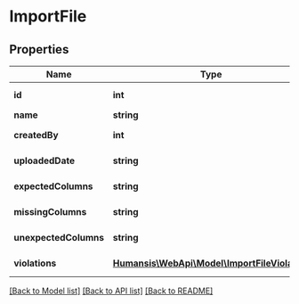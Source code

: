 # ImportFile

## Properties
Name | Type | Description | Notes
------------ | ------------- | ------------- | -------------
**id** | **int** |  | [optional] [readonly] 
**name** | **string** |  | [optional] 
**createdBy** | **int** |  | [optional] [readonly] 
**uploadedDate** | **string** |  | [optional] [readonly] 
**expectedColumns** | **string** |  | [optional] [readonly] 
**missingColumns** | **string** |  | [optional] [readonly] 
**unexpectedColumns** | **string** |  | [optional] [readonly] 
**violations** | [**Humansis\WebApi\Model\ImportFileViolation**](ImportFileViolation.md) |  | [optional] [readonly] 

[[Back to Model list]](../README.md#documentation-for-models) [[Back to API list]](../README.md#documentation-for-api-endpoints) [[Back to README]](../README.md)


